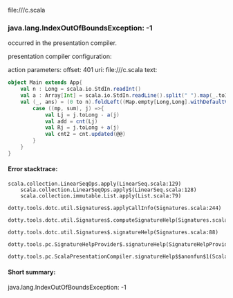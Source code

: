 file://<WORKSPACE>/c.scala
### java.lang.IndexOutOfBoundsException: -1

occurred in the presentation compiler.

presentation compiler configuration:


action parameters:
offset: 401
uri: file://<WORKSPACE>/c.scala
text:
```scala
object Main extends App{
    val n : Long = scala.io.StdIn.readInt()
    val a : Array[Int] = scala.io.StdIn.readLine().split(" ").map(_.toInt)
    val (_, ans) = (0 to n).foldLeft((Map.empty[Long,Long].withDefaultValue(0L),0L)){
        case ((mp, sum), j) =>{
            val Lj = j.toLong - a(j)
            val add = cnt(Lj)
            val Rj = j.toLong + a(j)
            val cnt2 = cnt.updated(@@)
        }
    }
}
```



#### Error stacktrace:

```
scala.collection.LinearSeqOps.apply(LinearSeq.scala:129)
	scala.collection.LinearSeqOps.apply$(LinearSeq.scala:128)
	scala.collection.immutable.List.apply(List.scala:79)
	dotty.tools.dotc.util.Signatures$.applyCallInfo(Signatures.scala:244)
	dotty.tools.dotc.util.Signatures$.computeSignatureHelp(Signatures.scala:101)
	dotty.tools.dotc.util.Signatures$.signatureHelp(Signatures.scala:88)
	dotty.tools.pc.SignatureHelpProvider$.signatureHelp(SignatureHelpProvider.scala:46)
	dotty.tools.pc.ScalaPresentationCompiler.signatureHelp$$anonfun$1(ScalaPresentationCompiler.scala:435)
```
#### Short summary: 

java.lang.IndexOutOfBoundsException: -1